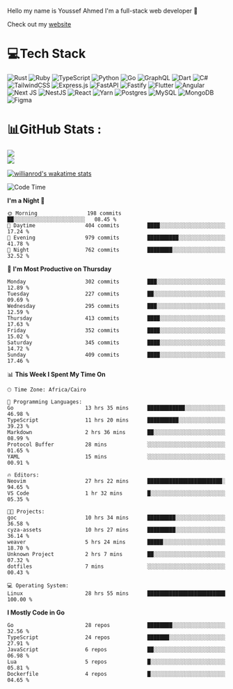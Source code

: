 Hello my name is Youssef Ahmed I'm a full-stack web developer 👋

Check out my [website](https://youssefahmed.vercel.app)
 
# 💻Tech Stack

![Rust](https://img.shields.io/badge/rust-%23000000.svg?style=for-the-badge&logo=rust&logoColor=white) ![Ruby](https://img.shields.io/badge/ruby-%23CC342D.svg?style=for-the-badge&logo=ruby&logoColor=white) ![TypeScript](https://img.shields.io/badge/typescript-%23007ACC.svg?style=for-the-badge&logo=typescript&logoColor=white) ![Python](https://img.shields.io/badge/python-3670A0?style=for-the-badge&logo=python&logoColor=ffdd54) ![Go](https://img.shields.io/badge/go-%2300ADD8.svg?style=for-the-badge&logo=go&logoColor=white) ![GraphQL](https://img.shields.io/badge/-GraphQL-E10098?style=for-the-badge&logo=graphql&logoColor=white) ![Dart](https://img.shields.io/badge/dart-%230175C2.svg?style=for-the-badge&logo=dart&logoColor=white) ![C#](https://img.shields.io/badge/c%23-%23239120.svg?style=for-the-badge&logo=c-sharp&logoColor=white) ![TailwindCSS](https://img.shields.io/badge/tailwindcss-%2338B2AC.svg?style=for-the-badge&logo=tailwind-css&logoColor=white) ![Express.js](https://img.shields.io/badge/express.js-%23404d59.svg?style=for-the-badge&logo=express&logoColor=%2361DAFB) ![FastAPI](https://img.shields.io/badge/FastAPI-005571?style=for-the-badge&logo=fastapi) ![Fastify](https://img.shields.io/badge/fastify-%23000000.svg?style=for-the-badge&logo=fastify&logoColor=white) ![Flutter](https://img.shields.io/badge/Flutter-%2302569B.svg?style=for-the-badge&logo=Flutter&logoColor=white) ![Angular](https://img.shields.io/badge/angular-%23DD0031.svg?style=for-the-badge&logo=angular&logoColor=white) ![Next JS](https://img.shields.io/badge/Next-black?style=for-the-badge&logo=next.js&logoColor=white) ![NestJS](https://img.shields.io/badge/nestjs-%23E0234E.svg?style=for-the-badge&logo=nestjs&logoColor=white) ![React](https://img.shields.io/badge/react-%2320232a.svg?style=for-the-badge&logo=react&logoColor=%2361DAFB) ![Yarn](https://img.shields.io/badge/yarn-%232C8EBB.svg?style=for-the-badge&logo=yarn&logoColor=white) ![Postgres](https://img.shields.io/badge/postgres-%23316192.svg?style=for-the-badge&logo=postgresql&logoColor=white) ![MySQL](https://img.shields.io/badge/mysql-%2300f.svg?style=for-the-badge&logo=mysql&logoColor=white) ![MongoDB](https://img.shields.io/badge/MongoDB-%234ea94b.svg?style=for-the-badge&logo=mongodb&logoColor=white)     ![Figma](https://img.shields.io/badge/figma-%23F24E1E.svg?style=for-the-badge&logo=figma&logoColor=white)

# 📊GitHub Stats :

![](https://github-readme-stats.vercel.app/api?username=joetifa2003&theme=tokyonight&hide_border=false&include_all_commits=false&count_private=false)<br/>
![](https://github-readme-streak-stats.herokuapp.com/?user=joetifa2003&theme=tokyonight&hide_border=false)<br/>

[![willianrod's wakatime stats](https://github-readme-stats.vercel.app/api/wakatime?username=joetifa2003&layout=compact)](https://github.com/anuraghazra/github-readme-stats)
<!--START_SECTION:waka-->
![Code Time](http://img.shields.io/badge/Code%20Time-4%2C056%20hrs%2035%20mins-blue)

**I'm a Night 🦉** 

```text
🌞 Morning                198 commits         ██░░░░░░░░░░░░░░░░░░░░░░░   08.45 % 
🌆 Daytime                404 commits         ████░░░░░░░░░░░░░░░░░░░░░   17.24 % 
🌃 Evening                979 commits         ██████████░░░░░░░░░░░░░░░   41.78 % 
🌙 Night                  762 commits         ████████░░░░░░░░░░░░░░░░░   32.52 % 
```
📅 **I'm Most Productive on Thursday** 

```text
Monday                   302 commits         ███░░░░░░░░░░░░░░░░░░░░░░   12.89 % 
Tuesday                  227 commits         ██░░░░░░░░░░░░░░░░░░░░░░░   09.69 % 
Wednesday                295 commits         ███░░░░░░░░░░░░░░░░░░░░░░   12.59 % 
Thursday                 413 commits         ████░░░░░░░░░░░░░░░░░░░░░   17.63 % 
Friday                   352 commits         ████░░░░░░░░░░░░░░░░░░░░░   15.02 % 
Saturday                 345 commits         ████░░░░░░░░░░░░░░░░░░░░░   14.72 % 
Sunday                   409 commits         ████░░░░░░░░░░░░░░░░░░░░░   17.46 % 
```


📊 **This Week I Spent My Time On** 

```text
🕑︎ Time Zone: Africa/Cairo

💬 Programming Languages: 
Go                       13 hrs 35 mins      ████████████░░░░░░░░░░░░░   46.98 % 
TypeScript               11 hrs 20 mins      ██████████░░░░░░░░░░░░░░░   39.23 % 
Markdown                 2 hrs 36 mins       ██░░░░░░░░░░░░░░░░░░░░░░░   08.99 % 
Protocol Buffer          28 mins             ░░░░░░░░░░░░░░░░░░░░░░░░░   01.65 % 
YAML                     15 mins             ░░░░░░░░░░░░░░░░░░░░░░░░░   00.91 % 

🔥 Editors: 
Neovim                   27 hrs 22 mins      ████████████████████████░   94.65 % 
VS Code                  1 hr 32 mins        █░░░░░░░░░░░░░░░░░░░░░░░░   05.35 % 

🐱‍💻 Projects: 
goc                      10 hrs 34 mins      █████████░░░░░░░░░░░░░░░░   36.58 % 
cyza-assets              10 hrs 27 mins      █████████░░░░░░░░░░░░░░░░   36.14 % 
weaver                   5 hrs 24 mins       █████░░░░░░░░░░░░░░░░░░░░   18.70 % 
Unknown Project          2 hrs 7 mins        ██░░░░░░░░░░░░░░░░░░░░░░░   07.32 % 
dotfiles                 7 mins              ░░░░░░░░░░░░░░░░░░░░░░░░░   00.43 % 

💻 Operating System: 
Linux                    28 hrs 55 mins      █████████████████████████   100.00 % 
```

**I Mostly Code in Go** 

```text
Go                       28 repos            ████████░░░░░░░░░░░░░░░░░   32.56 % 
TypeScript               24 repos            ███████░░░░░░░░░░░░░░░░░░   27.91 % 
JavaScript               6 repos             ██░░░░░░░░░░░░░░░░░░░░░░░   06.98 % 
Lua                      5 repos             █░░░░░░░░░░░░░░░░░░░░░░░░   05.81 % 
Dockerfile               4 repos             █░░░░░░░░░░░░░░░░░░░░░░░░   04.65 % 
```




<!--END_SECTION:waka-->

